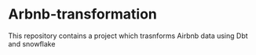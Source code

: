 # Arbnb-transformation
This repository contains a project which trasnforms Airbnb data using Dbt and snowflake
